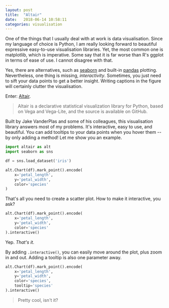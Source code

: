 ```yaml
---
layout: post
title:  "Altair"
date:   2018-06-14 10:58:11
categories: visualisation
---
```


One of the things that I usually deal with at work is data visualisation. Since my language of choice is Python, I am really looking forward to beautiful expressive easy-to-use visualisation libraries. Yet, the most common one is matplotlib, which is imperative. Some say that it is far worse than R's ggplot in terms of ease of use. I cannot disagree with that.

Yes, there are alternatives, such as [seaborn](https://seaborn.pydata.org/) and built-in [pandas](https://pandas.pydata.org/pandas-docs/stable/visualization.html) plotting. Nevertheless, one thing is missing, *interactivity*. Sometimes, you just need to sift your data points to get a better insight. Writing captions in the figure will certainly clutter the visualisation.

Enter: [Altair](https://altair-viz.github.io/).

> Altair is a declarative statistical visualization library for Python, based on Vega and Vega-Lite, and the source is available on GitHub.

Built by Jake VanderPlas and some of his colleagues, this visualisation library answers most of my problems. It's interactive, easy to use, and beautiful. You can add tooltips to your data points when you hover them -- by only adding a method! Let me show you an example.

```python
import altair as alt
import seaborn as sns

df = sns.load_dataset('iris')

alt.Chart(df).mark_point().encode(
    x='petal_length',
    y='petal_width',
    color='species'
)
```

That's all you need to create a scatter plot. How to make it interactive, you ask?

```python
alt.Chart(df).mark_point().encode(
    x='petal_length',
    y='petal_width',
    color='species'
).interactive()
```

Yep. *That's it.*

By adding `.interactive()`, you can easily move around the plot, plus zoom in and out. Adding a tooltip is also one parameter away.

```python
alt.Chart(df).mark_point().encode(
    x='petal_length',
    y='petal_width',
    color='species',
    tooltip='species'
).interactive()
```

> Pretty cool, isn't it?